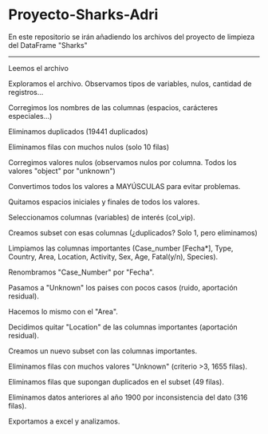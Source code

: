 # Proyecto-Sharks-Adri
En este repositorio se irán añadiendo los archivos del proyecto de limpieza del DataFrame "Sharks"

--------------------------------------------------------------------------------------------------

Leemos el archivo

Exploramos el archivo. Observamos tipos de variables, nulos, cantidad de registros...

Corregimos los nombres de las columnas (espacios, carácteres especiales...)

Eliminamos duplicados (19441 duplicados)

Eliminamos filas con muchos nulos (solo 10 filas)

Corregimos valores nulos (observamos nulos por columna. Todos los valores "object" por "unknown")

Convertimos todos los valores a MAYÚSCULAS para evitar problemas.

Quitamos espacios iniciales y finales de todos los valores.

Seleccionamos columnas (variables) de interés (col_vip).

Creamos subset con esas columnas (¿duplicados? Solo 1, pero eliminamos)

Limpiamos las columnas importantes (Case_number [Fecha*], Type, Country, Area, Location, Activity, Sex, Age, Fatal(y/n), Species).

Renombramos "Case_Number" por "Fecha".

Pasamos a "Unknown" los paises con pocos casos (ruido, aportación residual).

Hacemos lo mismo con el "Area".

Decidimos quitar "Location" de las columnas importantes (aportación residual).

Creamos un nuevo subset con las columnas importantes.

Eliminamos filas con muchos valores "Unknown" (criterio >3, 1655 filas).

Eliminamos filas que supongan duplicados en el subset (49 filas).

Eliminamos datos anteriores al año 1900 por inconsistencia del dato (316 filas).

Exportamos a excel y analizamos. 

